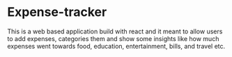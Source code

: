 # Expense-tracker
This is a web based application build with react and it meant to allow users to add expenses, categories them and show some insights like how much expenses went towards food, education, entertainment, bills, and travel etc.
